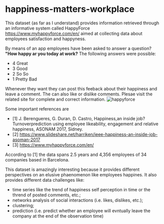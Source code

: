 # happiness-matters-workplace

This dataset (as far as I understand) provides information retrieved through an informative system called HappyForce https://www.myhappyforce.com/en/  aimed at collecting data about employees satisfaction and happyness. 

By means of an app  employees have been asked to answer a question?
**"How happy ar you today at work?**
The following answers were possible:
- 4 Great
- 3 Good
- 2 So So
- 1 Pretty Bad

Whenever they want they can post this feeback about their happiness and leave a comment. The can also like or dislike comments. Plesae visit the related site for complete and correct information.
![happyforce](https://www.myhappyforce.com/wp-content/themes/happyforce/img/app.png)

Some important references are 
* [1] J. Berengueres, G. Duran, D. Castro, Happiness,an inside job? Turnoverprediction using employee likeability, engagement and relative happiness, ASONAM 2017, Sidney.
* [2] https://www.slideshare.net/harriken/ieee-happiness-an-inside-job-asoman-2017
* [3] https://www.myhappyforce.com/en/ 

According to [1] the data spans 2.5 years and 4,356 employees of 34 companies  based  in  Barcelona.

This dataset is amazingly interesting because it provides different perspectives on an elusive phaenomenon like employees happines. It also provides different data challenges like:
- time series like the trend of happiness self perception in time or the thrend of posted comments, etc.;
- networks analysis of social interactions (i.e. likes, dislikes, etc.);
- clustering;
- prediction (i.e. predict whether an employee will evntually leave the company at the end of the observation time)
